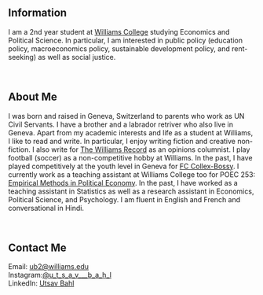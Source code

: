 ## Information

I am a 2nd year student at [Williams College](https://www.williams.edu/) studying Economics and Political Science. In particular, I am interested in public policy (education policy, macroeconomics policy, sustainable development policy, and rent-seeking) as well as social justice. 

<br>

## About Me
I was born and raised in Geneva, Switzerland to parents who work as UN Civil Servants. I have a brother and a labrador retriver who also live in Geneva. Apart from my academic interests and life as a student at Williams, I like to read and write. In particular, I enjoy writing fiction and creative non-fiction. I also write for [The Williams Record](https://williamsrecord.com/staff_name/utsav-bahl/) as an opinions columnist. I play football (soccer) as a non-competitive hobby at Williams. In the past, I have played competitively at the youth level in Geneva for [FC Collex-Bossy](https://www.fccollexbossy.ch/). I currently work as a teaching assistant at Williams College too for POEC 253: [Empirical Methods in Political Economy](https://catalog.williams.edu/poec/detail/?strm=&cn=253&crsid=010859&req_year=0). In the past, I have worked as a teaching assistant in Statistics as well as a research assistant in Economics, Political Science, and Psychology. I am fluent in English and French and conversational in Hindi.


<br>

## Contact Me
Email: [ub2@williams.edu](mailto:ub2@williams.edu)  
Instagram:[@u_t_s_a_v___b_a_h_l](https://www.instagram.com/u_t_s_a_v___b_a_h_l/?hl=en)  
LinkedIn: [Utsav Bahl](https://www.linkedin.com/in/utsav-bahl-7a29a1189/)

